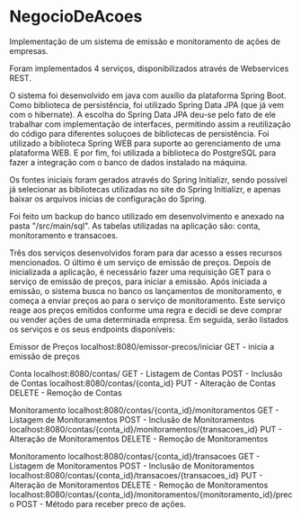 # NegocioDeAcoes

Implementação de um sistema de emissão e monitoramento de ações de empresas.

Foram implementados 4 serviços, disponibilizados através de Webservices REST.

O sistema foi desenvolvido em java com auxílio da plataforma Spring Boot. Como biblioteca de persistência, foi utilizado Spring Data JPA (que já vem com o hibernate). A escolha do Spring Data JPA deu-se pelo fato de ele trabalhar com implementação de interfaces, permitindo assim a reutilização do código para diferentes soluçoes de bibliotecas de persistência. Foi utilizado a biblioteca Spring WEB para suporte ao gerenciamento de uma plataforma WEB. E por fim, foi utilizada a biblioteca do PostgreSQL para fazer a integração com o banco de dados instalado na máquina.

Os fontes iniciais foram gerados através do Spring Initializr, sendo possível já selecionar as bibliotecas utilizadas no site do Spring Initializr, e apenas baixar os arquivos inicias de configuração do Spring.

Foi feito um backup do banco utilizado em desenvolvimento e anexado na pasta "/src/main/sql". As tabelas utilizadas na aplicação são: conta, monitoramento e transacoes.

Três dos serviços desenvolvidos foram para dar acesso a esses recursos mencionados. O último é um serviço de emissão de preços. Depois de inicializada a aplicação, é necessário fazer uma requisição GET para o serviço de emissão de preços, para iniciar a emissão. Após iniciada a emissão, o sistema busca no banco os lançamentos de monitoramento, e começa a enviar preços ao para o serviço de monitoramento. Este serviço reage aos preços emitidos conforme uma regra e decidi se deve comprar ou vender ações de uma determinada empresa. Em seguida, serão listados os serviços e os seus endpoints disponíveis:

Emissor de Preços
localhost:8080/emissor-precos/iniciar
GET - inicia a emissão de preços

Conta
localhost:8080/contas/
GET - Listagem de Contas
POST - Inclusão de Contas
localhost:8080/contas/{conta_id}
PUT - Alteração de Contas
DELETE - Remoção de Contas

Monitoramento
localhost:8080/contas/{conta_id}/monitoramentos
GET - Listagem de Monitoramentos
POST - Inclusão de Monitoramentos
localhost:8080/contas/{conta_id}/monitoramentos/{transacoes_id}
PUT - Alteração de Monitoramentos
DELETE - Remoção de Monitoramentos

Monitoramento
localhost:8080/contas/{conta_id}/transacoes
GET - Listagem de Monitoramentos
POST - Inclusão de Monitoramentos
localhost:8080/contas/{conta_id}/transacoes/{transacoes_id}
PUT - Alteração de Monitoramentos
DELETE - Remoção de Monitoramentos
localhost:8080/contas/{conta_id}/monitoramentos/{monitoramento_id}/preco
POST - Método para receber preco de ações.
